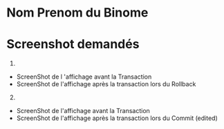 # Nom Prenom du Binome

# Screenshot demandés
1)
- ScreenShot de l 'affichage avant la Transaction
- ScreenShot  de l'affichage après la  transaction lors du Rollback

2)
- ScreenShot de l'affichage avant la Transaction
- ScreenShot de l'affichage après la  transaction lors du Commit (edited)
